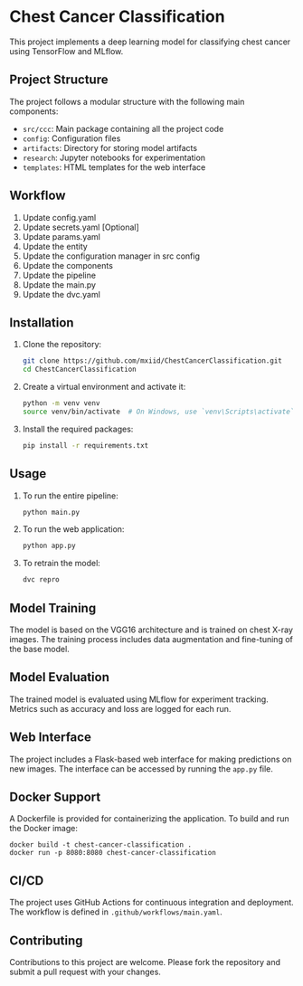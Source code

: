 # Chest Cancer Classification

This project implements a deep learning model for classifying chest cancer using TensorFlow and MLflow.

## Project Structure

The project follows a modular structure with the following main components:

- `src/ccc`: Main package containing all the project code
- `config`: Configuration files
- `artifacts`: Directory for storing model artifacts
- `research`: Jupyter notebooks for experimentation
- `templates`: HTML templates for the web interface

## Workflow

1. Update config.yaml
2. Update secrets.yaml [Optional]
3. Update params.yaml
4. Update the entity
5. Update the configuration manager in src config
6. Update the components
7. Update the pipeline
8. Update the main.py
9. Update the dvc.yaml

## Installation

1. Clone the repository:
   ```bash
   git clone https://github.com/mxiid/ChestCancerClassification.git
   cd ChestCancerClassification
   ```

2. Create a virtual environment and activate it:
   ```bash
   python -m venv venv
   source venv/bin/activate  # On Windows, use `venv\Scripts\activate`
   ```

3. Install the required packages:
   ```bash
   pip install -r requirements.txt
   ```

## Usage

1. To run the entire pipeline:
   ```bash
   python main.py
   ```

2. To run the web application:
   ```bash
   python app.py
   ```

3. To retrain the model:
   ```bash
   dvc repro
   ```

## Model Training

The model is based on the VGG16 architecture and is trained on chest X-ray images. The training process includes data augmentation and fine-tuning of the base model.

## Model Evaluation

The trained model is evaluated using MLflow for experiment tracking. Metrics such as accuracy and loss are logged for each run.

## Web Interface

The project includes a Flask-based web interface for making predictions on new images. The interface can be accessed by running the `app.py` file.

## Docker Support

A Dockerfile is provided for containerizing the application. To build and run the Docker image:

```
docker build -t chest-cancer-classification .
docker run -p 8080:8080 chest-cancer-classification

```

## CI/CD

The project uses GitHub Actions for continuous integration and deployment. The workflow is defined in `.github/workflows/main.yaml`.

## Contributing

Contributions to this project are welcome. Please fork the repository and submit a pull request with your changes.

